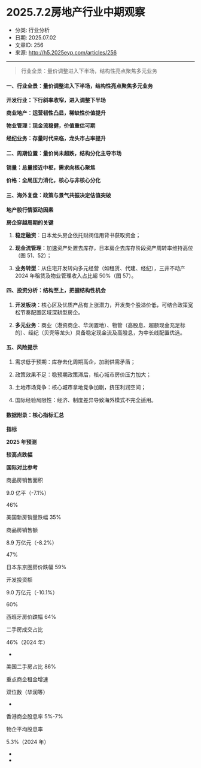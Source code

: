 # 2025.7.2房地产行业中期观察

- 分类: 行业分析
- 日期: 2025.07.02
- 文章ID: 256
- 来源: http://h5.2025eyp.com/articles/256

---

> 行业全景：量价调整进入下半场，结构性亮点聚焦多元业务

#### **一、行业全景：量价调整进入下半场，结构性亮点聚焦多元业务**

**开发行业：下行斜率收窄，进入调整下半场**

**商业地产：运营韧性凸显，稀缺性价值提升**

**物业管理：现金流稳健，价值重估可期**

**经纪业务：存量时代来临，龙头市占率提升**

#### **二、周期位置：量价尚未超跌，结构分化主导市场**

**销量：总量接近中枢，需求向核心聚焦**

**价格：全局压力消化，核心与非核心分化**

#### **三、海外复盘：政策与景气共振决定估值突破**

**地产股行情驱动因素**

**房企穿越周期的关键**

1. **稳定融资**：日本龙头房企依托财阀信用背书获取资金；

2. **现金流管理**：加速资产处置去库存，日本房企去库存阶段资产周转率维持高位（图 51、52）；

3. **业务转型**：从住宅开发转向多元经营（如租赁、代建、经纪），三井不动产 2024 年租赁及物业管理收入占比超 50%（图 57）。

#### **四、投资分析：结构至上，把握结构性机会**

1. **开发板块**：核心区及优质产品有上涨潜力，开发类个股溢价低，可结合政策宽松节奏配置区域深耕型房企。

2. **多元业务**：商业（港资商企、华润置地）、物管（高股息、超额现金充足标的）、经纪（贝壳等龙头）具备稳定现金流及高股息，为中长线配置优选。

#### **五、风险提示**

1. 需求低于预期：库存去化周期高企，加剧供需矛盾；

2. 政策效果不足：稳预期政策滞后，核心城市房价压力加大；

3. 土地市场竞争：核心城市拿地竞争加剧，挤压利润空间；

4. 国际经验局限性：经济、制度差异导致海外模式不完全适用。

#### **数据附录：核心指标汇总**

**指标**

**2025 年预测**

**较高点跌幅**

**国际对比参考**

商品房销售面积

9.0 亿平（-7.1%）

46%

美国新房销量跌幅 35%

商品房销售额

8.9 万亿元（-8.2%）

47%

日本东京圈房价跌幅 59%

开发投资额

9.0 万亿元（-10.1%）

60%

西班牙房价跌幅 64%

二手房成交占比

46%（2024 年）

-

美国二手房占比 86%

重点商企租金增速

双位数（华润等）

-

香港商企股息率 5%-7%

物企平均股息率

5.3%（2024 年）

-

-
